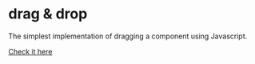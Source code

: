 # drag & drop

The simplest implementation of dragging a component using Javascript.

[Check it here](https://itwassoclear.github.io/drag-drop/)
